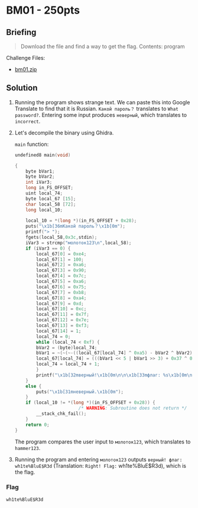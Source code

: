 # BM01 - 250pts

## Briefing

> Download the file and find a way to get the flag. Contents: program

Challenge Files:

* [bm01.zip](./bm01.zip)

## Solution

1. Running the program shows strange text. We can paste this into Google Translate to find that it is Russian. `Какой пароль？` translates to `What password?`. Entering some input produces `неверный`, which translates to `incorrect`.

2. Let's decompile the binary using Ghidra.

    `main` function:

    ```c++
    undefined8 main(void)

    {
        byte bVar1;
        byte bVar2;
        int iVar3;
        long in_FS_OFFSET;
        uint local_74;
        byte local_67 [15];
        char local_58 [72];
        long local_10;
        
        local_10 = *(long *)(in_FS_OFFSET + 0x28);
        puts("\x1b[36mКакой пароль？\x1b[0m");
        printf("> ");
        fgets(local_58,0x3c,stdin);
        iVar3 = strcmp("молоток123\n",local_58);
        if (iVar3 == 0) {
            local_67[0] = 0xe4;
            local_67[1] = 100;
            local_67[2] = 0xa6;
            local_67[3] = 0x90;
            local_67[4] = 0x7c;
            local_67[5] = 0xa6;
            local_67[6] = 0x75;
            local_67[7] = 0xb8;
            local_67[8] = 0xa4;
            local_67[9] = 0xd;
            local_67[10] = 0xc;
            local_67[11] = 0x7f;
            local_67[12] = 0x7e;
            local_67[13] = 0xf3;
            local_67[14] = 1;
            local_74 = 0;
            while (local_74 < 0xf) {
            bVar2 = (byte)local_74;
            bVar1 = ~(~(~-((local_67[local_74] ^ 0xa5) - bVar2 ^ bVar2) ^ 0x8d) - 0xb);
            local_67[local_74] = (((bVar1 << 5 | bVar1 >> 3) + 0x37 ^ 0xe5) - 7 ^ bVar2) - 0x39;
            local_74 = local_74 + 1;
            }
            printf("\x1b[32mверный!\x1b[0m\n\n\x1b[33mфлаг: %s\x1b[0m\n",local_67);
        }
        else {
            puts("\x1b[31mневерный.\x1b[0m");
        }
        if (local_10 != *(long *)(in_FS_OFFSET + 0x28)) {
                            /* WARNING: Subroutine does not return */
            __stack_chk_fail();
        }
        return 0;
    }
    ```

    The program compares the user input to `молоток123`, which translates to `hammer123`.

3. Running the program and entering `молоток123` outputs `верный! флаг: wh1te%BluE$R3d` (Translation: `Right! Flag:` wh1te%BluE$R3d), which is the flag.

### Flag

`wh1te%BluE$R3d`
